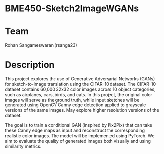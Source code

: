 # BME450-Sketch2ImageWGANs

# Team
Rohan Sangameswaran (rsanga23)

# Description
This project explores the use of Generative Adversarial Networks (GANs) for sketch-to-image translation using the CIFAR-10 dataset. The CIFAR-10 dataset contains 60,000 32x32 color images across 10 object categories, such as airplanes, cars, birds, and cats. In this project, the original color images will serve as the ground truth, while input sketches will be generated using OpenCV Canny edge detection applied to grayscale versions of the same images. May explore higher resolution versions of the dataset.

The goal is to train a conditional GAN (inspired by Pix2Pix) that can take these Canny edge maps as input and reconstruct the corresponding realistic color images. The model will be implemented  using PyTorch. We aim to evaluate the quality of generated images both visually and using similarity metrics.
